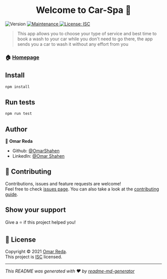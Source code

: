 <h1 align="center">Welcome to Car-Spa 👋</h1>
<p>
  <img alt="Version" src="https://img.shields.io/badge/version-1.0.0-blue.svg?cacheSeconds=2592000" />
  <a href="https://github.com/OmarShahen/Car-Spa/graphs/commit-activity" target="_blank">
    <img alt="Maintenance" src="https://img.shields.io/badge/Maintained%3F-yes-green.svg" />
  </a>
  <a href="https://github.com/OmarShahen/Car-Spa/blob/master/LICENSE" target="_blank">
    <img alt="License: ISC" src="https://img.shields.io/github/license/OmarShahen/Car-Spa" />
  </a>
</p>

> This app allows you to choose your type of service and best time to book a wash to your car while you don't need to go there,
the app sends you a car to wash it without any effort from you

### 🏠 [Homepage](https://github.com/OmarShahen/Car-Spa#readme)

## Install

```sh
npm install
```

## Run tests

```sh
npm run test
```

## Author

👤 **Omar Reda**

* Github: [@OmarShahen](https://github.com/OmarShahen)
* LinkedIn: [@Omar Shahen](www.linkedin.com/in/omar-shahen-0b1ba4180)

## 🤝 Contributing

Contributions, issues and feature requests are welcome!<br />Feel free to check [issues page](https://github.com/OmarShahen/Car-Spa/issues). You can also take a look at the [contributing guide](https://github.com/OmarShahen/Car-Spa/blob/master/CONTRIBUTING.md).

## Show your support

Give a ⭐️ if this project helped you!

## 📝 License

Copyright © 2021 [Omar Reda](https://github.com/OmarShahen).<br />
This project is [ISC](https://github.com/OmarShahen/Car-Spa/blob/master/LICENSE) licensed.

***
_This README was generated with ❤️ by [readme-md-generator](https://github.com/kefranabg/readme-md-generator)_